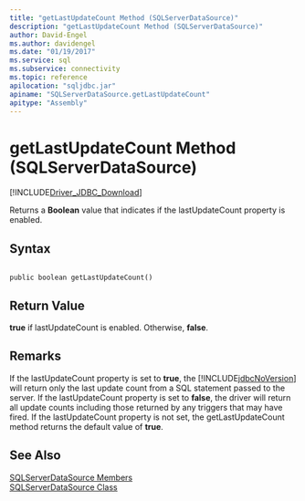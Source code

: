 ```yaml
---
title: "getLastUpdateCount Method (SQLServerDataSource)"
description: "getLastUpdateCount Method (SQLServerDataSource)"
author: David-Engel
ms.author: davidengel
ms.date: "01/19/2017"
ms.service: sql
ms.subservice: connectivity
ms.topic: reference
apilocation: "sqljdbc.jar"
apiname: "SQLServerDataSource.getLastUpdateCount"
apitype: "Assembly"
---
```

# getLastUpdateCount Method (SQLServerDataSource)
[!INCLUDE[Driver_JDBC_Download](../../../includes/driver_jdbc_download.md)]

  Returns a **Boolean** value that indicates if the lastUpdateCount property is enabled.  
  
## Syntax  
  
```  
  
public boolean getLastUpdateCount()  
```  
  
## Return Value  
 **true** if lastUpdateCount is enabled. Otherwise, **false**.  
  
## Remarks  
 If the lastUpdateCount property is set to **true**, the [!INCLUDE[jdbcNoVersion](../../../includes/jdbcnoversion_md.md)] will return only the last update count from a SQL statement passed to the server. If the lastUpdateCount property is set to **false**, the driver will return all update counts including those returned by any triggers that may have fired. If the lastUpdateCount property is not set, the getLastUpdateCount method returns the default value of **true**.  
  
## See Also  
 [SQLServerDataSource Members](../../../connect/jdbc/reference/sqlserverdatasource-members.md)   
 [SQLServerDataSource Class](../../../connect/jdbc/reference/sqlserverdatasource-class.md)  
  
  
